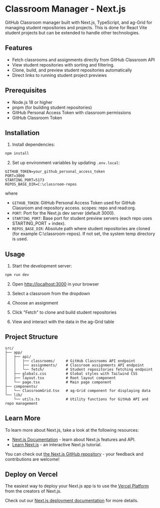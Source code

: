# Classroom Manager - Next.js

GitHub Classroom manager built with Next.js, TypeScript, and ag-Grid for managing student repositories and projects. This is done for React Vite student projects but can be extended to handle other technologies.

## Features

- Fetch classrooms and assignments directly from GitHub Classroom API
- View student repositories with sorting and filtering.
- Clone, build, and preview student repositories automatically
- Direct links to running student project previews

## Prerequisites

- Node.js 18 or higher
- pnpm (for building student repositories)
- GitHub Personal Access Token with classroom permissions
- GitHub Classroom Token

## Installation

1. Install dependencies:
```bash
npm install
```

2. Set up environment variables by updating `.env.local`:
```env
GITHUB_TOKEN=your_github_personal_access_token
PORT=3000
STARTING_PORT=5173
REPOS_BASE_DIR=C:\classroom-repos
```

where
- `GITHUB_TOKEN`: GitHub Personal Access Token used for GitHub Classroom and repository access. scopes: repo and read:org.
- `PORT`: Port for the Next.js dev server (default 3000).
- `STARTING_PORT`: Base port for student preview servers (each repo uses STARTING_PORT + index).
- `REPOS_BASE_DIR`: Absolute path where student repositories are cloned (for example C:\classroom-repos). If not set, the system temp directory is used.


## Usage

1. Start the development server:
```bash
npm run dev
```

2. Open [http://localhost:3000](http://localhost:3000) in your browser

3. Select a classroom from the dropdown
4. Choose an assignment
5. Click "Fetch" to clone and build student repositories
6. View and interact with the data in the ag-Grid table

## Project Structure

```
src/
├── app/
│   ├── api/
│   │   ├── classrooms/     # GitHub Classrooms API endpoint
│   │   ├── assignments/    # Classroom assignments API endpoint
│   │   └── fetch/          # Student repositories fetching endpoint
│   ├── globals.css         # Global styles with Tailwind CSS
│   ├── layout.tsx          # Root layout component
│   └── page.tsx            # Main page component
├── components/
│   └── ClassroomGrid.tsx   # ag-Grid component for displaying data
└── lib/
    └── utils.ts            # Utility functions for GitHub API and repo management
```

## Learn More

To learn more about Next.js, take a look at the following resources:

- [Next.js Documentation](https://nextjs.org/docs) - learn about Next.js features and API.
- [Learn Next.js](https://nextjs.org/learn) - an interactive Next.js tutorial.

You can check out [the Next.js GitHub repository](https://github.com/vercel/next.js) - your feedback and contributions are welcome!

## Deploy on Vercel

The easiest way to deploy your Next.js app is to use the [Vercel Platform](https://vercel.com/new?utm_medium=default-template&filter=next.js&utm_source=create-next-app&utm_campaign=create-next-app-readme) from the creators of Next.js.

Check out our [Next.js deployment documentation](https://nextjs.org/docs/app/building-your-application/deploying) for more details.
